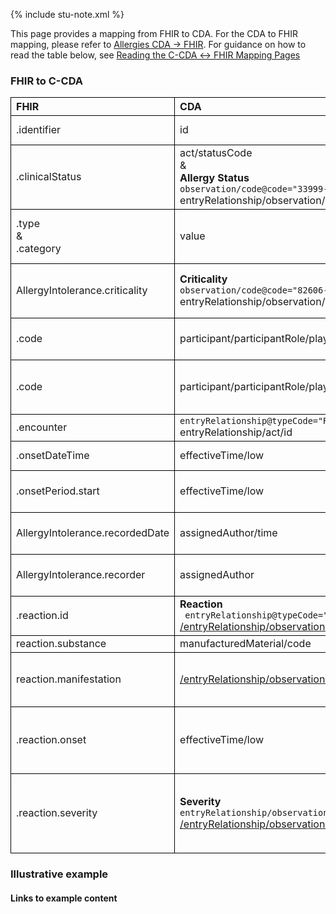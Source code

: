 <style>
td, th {
   border: 1px solid black!important;
}
</style>

{% include stu-note.xml %}

This page provides a mapping from FHIR to CDA. For the CDA to FHIR mapping, please refer to [Allergies CDA → FHIR](./CF-allergies.html). For guidance on how to read the table below, see [Reading the C-CDA ↔ FHIR Mapping Pages](./mappingGuidance.html)

### FHIR to C-CDA

|FHIR|CDA|Transform Steps|
|:----|:----|:----|
|.identifier|id|[CDA id ↔ FHIR identifier](mappingGuidance.html#cda-id--fhir-identifier)|
|.clinicalStatus|act/statusCode<br/>&<br />**Allergy Status**<br/>```observation/code@code="33999-4"```<br/>entryRelationship/observation/value|Missing conceptMap for clinicalStatus to Allergy Status|
|.type<br/>&<br/>.category|value|[FHIR type → CDA value](ConceptMap-FC-AllergyIntoleranceType.html)<br/>[FHIR category → CDA value](ConceptMap-FC-AllergyIntoleranceCategory.html)|
|AllergyIntolerance.criticality|**Criticality**<br/>```observation/code@code="82606-5"```<br/>entryRelationship/observation/value|[CDA CD ↔ FHIR CodeableConcept](mappingGuidance.html#cda-coding--fhir-codeableconcept)<br/>[FHIR criticality → CDA Criticality value ](ConceptMap-FC-Criticality.html)|
|.code|participant/participantRole/playingEntity/code|**Constraint**: When FHIR concept is not a negation|
|.code|participant/participantRole/playingEntity/code|**Constraint**: When FHIR concept represents negated concept|
|.encounter|```entryRelationship@typeCode="REFR"```<br/>entryRelationship/act/id||
|.onsetDateTime|effectiveTime/low|[CDA ↔ FHIR Time/Dates](mappingGuidance.html#cda--fhir-timedates)|
|.onsetPeriod.start|effectiveTime/low|effectiveTime/high should not be mapped from onsetPeriod|
|AllergyIntolerance.recordedDate|assignedAuthor/time|These are not necessarily the same author|
|AllergyIntolerance.recorder|assignedAuthor|These are not necessarily the same author|
|.reaction.id|**Reaction**<br/>``` entryRelationship@typeCode="MFST"```<br/>[/entryRelationship/observation/id]()|
|reaction.substance|manufacturedMaterial/code||
|reaction.manifestation|[/entryRelationship/observation/value]()|Both use SNOMED clinical findings with minor valueSet definition differences|
|.reaction.onset|effectiveTime/low|Constraint: This should only be used in event that AlleryIntolerance.onset was not available|
|.reaction.severity|**Severity**<br/>```entryRelationship/observation@code="SEV"```<br/>[/entryRelationship/observation/value]()|[FHIR severity → CDA severity value ](ConceptMap-FC-Criticality.html)<br/>This should be nested in CDA within the respective allergic reaction observation|

### Illustrative example

#### Links to example content